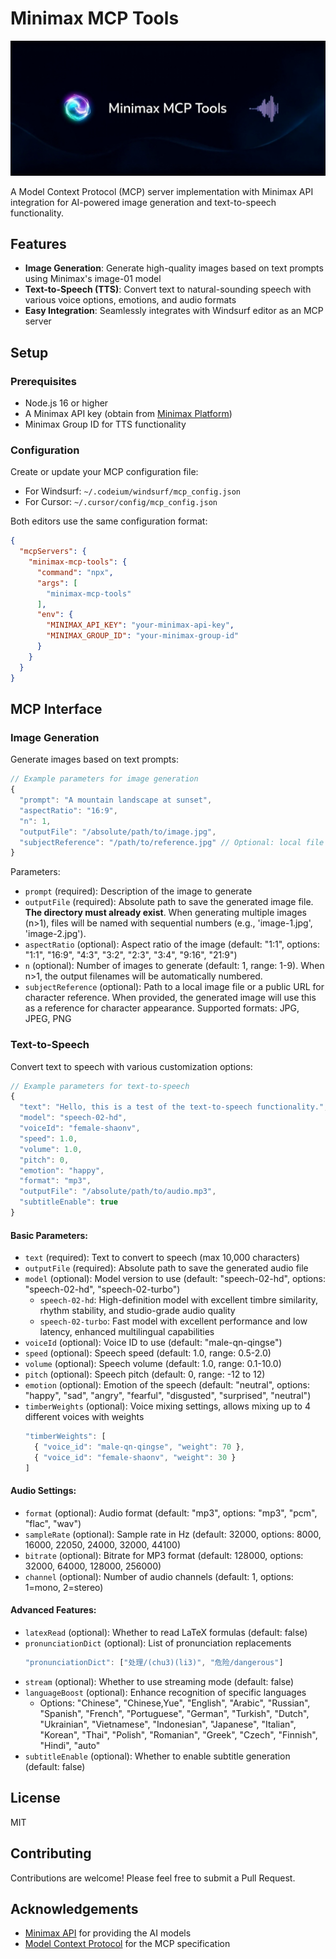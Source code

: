 # Minimax MCP Tools

![Minimax MCP Tools Banner](assets/minimax-mcp-tools-banner.jpg)

A Model Context Protocol (MCP) server implementation with Minimax API integration for AI-powered image generation and text-to-speech functionality.

## Features

- **Image Generation**: Generate high-quality images based on text prompts using Minimax's image-01 model
- **Text-to-Speech (TTS)**: Convert text to natural-sounding speech with various voice options, emotions, and audio formats
- **Easy Integration**: Seamlessly integrates with Windsurf editor as an MCP server

## Setup

### Prerequisites

- Node.js 16 or higher
- A Minimax API key (obtain from [Minimax Platform](https://api.minimax.chat/))
- Minimax Group ID for TTS functionality

### Configuration

Create or update your MCP configuration file:

   - For Windsurf: `~/.codeium/windsurf/mcp_config.json`
   - For Cursor: `~/.cursor/config/mcp_config.json`

   Both editors use the same configuration format:

```json
{
  "mcpServers": {
    "minimax-mcp-tools": {
      "command": "npx",
      "args": [
        "minimax-mcp-tools"
      ],
      "env": {
        "MINIMAX_API_KEY": "your-minimax-api-key",
        "MINIMAX_GROUP_ID": "your-minimax-group-id"
      }
    }
  }
}
```

## MCP Interface

### Image Generation

Generate images based on text prompts:

```javascript
// Example parameters for image generation
{
  "prompt": "A mountain landscape at sunset",
  "aspectRatio": "16:9",
  "n": 1,
  "outputFile": "/absolute/path/to/image.jpg",
  "subjectReference": "/path/to/reference.jpg" // Optional: local file or URL
}
```

Parameters:
- `prompt` (required): Description of the image to generate
- `outputFile` (required): Absolute path to save the generated image file. **The directory must already exist**. When generating multiple images (n>1), files will be named with sequential numbers (e.g., 'image-1.jpg', 'image-2.jpg').
- `aspectRatio` (optional): Aspect ratio of the image (default: "1:1", options: "1:1", "16:9", "4:3", "3:2", "2:3", "3:4", "9:16", "21:9")
- `n` (optional): Number of images to generate (default: 1, range: 1-9). When n>1, the output filenames will be automatically numbered.
- `subjectReference` (optional): Path to a local image file or a public URL for character reference. When provided, the generated image will use this as a reference for character appearance. Supported formats: JPG, JPEG, PNG

### Text-to-Speech

Convert text to speech with various customization options:

```javascript
// Example parameters for text-to-speech
{
  "text": "Hello, this is a test of the text-to-speech functionality.",
  "model": "speech-02-hd",
  "voiceId": "female-shaonv",
  "speed": 1.0,
  "volume": 1.0,
  "pitch": 0,
  "emotion": "happy",
  "format": "mp3",
  "outputFile": "/absolute/path/to/audio.mp3",
  "subtitleEnable": true
}
```

#### Basic Parameters:
- `text` (required): Text to convert to speech (max 10,000 characters)
- `outputFile` (required): Absolute path to save the generated audio file
- `model` (optional): Model version to use (default: "speech-02-hd", options: "speech-02-hd", "speech-02-turbo")
  - `speech-02-hd`: High-definition model with excellent timbre similarity, rhythm stability, and studio-grade audio quality
  - `speech-02-turbo`: Fast model with excellent performance and low latency, enhanced multilingual capabilities
- `voiceId` (optional): Voice ID to use (default: "male-qn-qingse")
- `speed` (optional): Speech speed (default: 1.0, range: 0.5-2.0)
- `volume` (optional): Speech volume (default: 1.0, range: 0.1-10.0)
- `pitch` (optional): Speech pitch (default: 0, range: -12 to 12)
- `emotion` (optional): Emotion of the speech (default: "neutral", options: "happy", "sad", "angry", "fearful", "disgusted", "surprised", "neutral")
- `timberWeights` (optional): Voice mixing settings, allows mixing up to 4 different voices with weights
  ```javascript
  "timberWeights": [
    { "voice_id": "male-qn-qingse", "weight": 70 },
    { "voice_id": "female-shaonv", "weight": 30 }
  ]
  ```

#### Audio Settings:
- `format` (optional): Audio format (default: "mp3", options: "mp3", "pcm", "flac", "wav")
- `sampleRate` (optional): Sample rate in Hz (default: 32000, options: 8000, 16000, 22050, 24000, 32000, 44100)
- `bitrate` (optional): Bitrate for MP3 format (default: 128000, options: 32000, 64000, 128000, 256000)
- `channel` (optional): Number of audio channels (default: 1, options: 1=mono, 2=stereo)

#### Advanced Features:
- `latexRead` (optional): Whether to read LaTeX formulas (default: false)
- `pronunciationDict` (optional): List of pronunciation replacements
  ```javascript
  "pronunciationDict": ["处理/(chu3)(li3)", "危险/dangerous"]
  ```
- `stream` (optional): Whether to use streaming mode (default: false)
- `languageBoost` (optional): Enhance recognition of specific languages
  - Options: "Chinese", "Chinese,Yue", "English", "Arabic", "Russian", "Spanish", "French", "Portuguese", "German", "Turkish", "Dutch", "Ukrainian", "Vietnamese", "Indonesian", "Japanese", "Italian", "Korean", "Thai", "Polish", "Romanian", "Greek", "Czech", "Finnish", "Hindi", "auto"
- `subtitleEnable` (optional): Whether to enable subtitle generation (default: false)

## License

MIT

## Contributing

Contributions are welcome! Please feel free to submit a Pull Request.

## Acknowledgements

- [Minimax API](https://platform.minimaxi.com/) for providing the AI models
- [Model Context Protocol](https://github.com/modelcontextprotocol/) for the MCP specification

